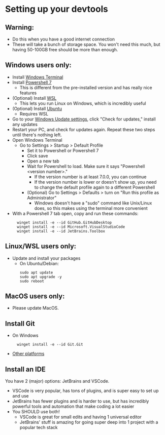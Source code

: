 # Setting up your devtools

## Warning:

- Do this when you have a good internet connection
- These will take a bunch of storage space. You won't need this much, but having 50-100GB free should be more than
  enough.

## Windows users only:

- Install [Windows Terminal](ms-windows-store://pdp/?ProductId=9N0DX20HK701)
- Install [Powershell 7](ms-windows-store://pdp/?ProductId=9mz1snwt0n5d)
    - This is different from the pre-installed version and has really nice features
- (Optional) Install [WSL](ms-windows-store://pdp/?ProductId=9p9tqf7mrm4r)
    - This lets you run Linux on Windows, which is incredibly useful
- (Optional) Install [Ubuntu](ms-windows-store://pdp/?ProductId=9pdxgncfsczv)
    - Requires WSL
- Go to your [Windows Update settings](ms-settings:windowsupdate?activationSource=SMC-IA-4027667), click "Check for
  updates," install any updates
- Restart your PC, and check for updates again. Repeat these two steps until there's nothing left.
- Open Windows Terminal
    - Go to Settings > Startup > Default Profile
        - Set it to Powershell or Powershell 7
        - Click save
        - Open a new tab
        - Wait for Powershell to load. Make sure it says "Powershell \<version number>."
            - If the version number is at least 7.0.0, you can continue
            - If the version number is lower or doesn't show up, you need to change the default profile again to a
              different Powershell
        - (Optional) Go to Settings > Defaults > turn on "Run this profile as Administrator"
            - Windows doesn't have a "sudo" command like Unix/Linux does, so this makes using the terminal more
              convenient
- With a Powershell 7 tab open, copy and run these commands:
  ```
    winget install -e --id GitHub.GitHubDesktop
    winget install -e --id Microsoft.VisualStudioCode
    winget install -e --id JetBrains.Toolbox
  ```

## Linux/WSL users only:

- Update and install your packages
    - On Ubuntu/Debian:
      ```
      sudo apt update
      sudo apt upgrade -y
      sudo reboot  
      ```

## MacOS users only:

- Please update MacOS.

## Install Git

- On Windows
   ```
     winget install -e --id Git.Git
   ```
- [Other platforms](https://git-scm.com/book/en/v2/Getting-Started-Installing-Git)

## Install an IDE

You have 2 (major) options: JetBrains and VSCode.

* VSCode is very popular, has tons of plugins, and is super easy to set up and use
* JetBrains has fewer plugins and is harder to use, but has incredibly powerful tools and automation that make coding a
  lot easier
* You SHOULD use both!
    * VSCode is great for small edits and having 1 universal editor
    * JetBrains' stuff is amazing for going super deep into 1 project with a popular tech stack
